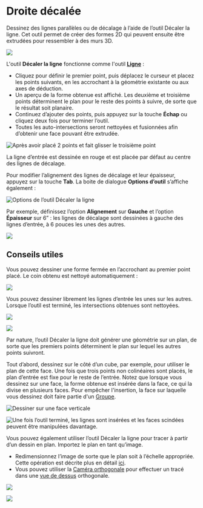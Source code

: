 # Droite décalée

Dessinez des lignes parallèles ou de décalage à l’aide de l’outil Décaler la ligne. Cet outil permet de créer des formes 2D qui peuvent ensuite être extrudées pour ressembler à des murs 3D.

![](<../.gitbook/assets/image (3) (1).png>)

L'outil **Décaler la ligne** fonctionne comme l'outil [**Ligne**](https://windows.help.formit.autodesk.com/tool-library/line-tool) :

* Cliquez pour définir le premier point, puis déplacez le curseur et placez les points suivants, en les accrochant à la géométrie existante ou aux axes de déduction.
* Un aperçu de la forme obtenue est affiché. Les deuxième et troisième points déterminent le plan pour le reste des points à suivre, de sorte que le résultat soit planaire.
* Continuez d’ajouter des points, puis appuyez sur la touche **Échap** ou cliquez deux fois pour terminer l’outil.
* Toutes les auto-intersections seront nettoyées et fusionnées afin d’obtenir une face pouvant être extrudée.

![Après avoir placé 2 points et fait glisser le troisième point](../.gitbook/assets/walls1.png)

La ligne d’entrée est dessinée en rouge et est placée par défaut au centre des lignes de décalage.

Pour modifier l’alignement des lignes de décalage et leur épaisseur, appuyez sur la touche **Tab**. La boite de dialogue **Options d’outil** s’affiche également :

![Options de l’outil Décaler la ligne](../.gitbook/assets/walls2.png)

Par exemple, définissez l’option **Alignement** sur **Gauche** et l’option **Épaisseur** sur 6” : les lignes de décalage sont dessinées à gauche des lignes d’entrée, à 6 pouces les unes des autres.

![](../.gitbook/assets/walls3.png)

## Conseils utiles

Vous pouvez dessiner une forme fermée en l’accrochant au premier point placé. Le coin obtenu est nettoyé automatiquement :

![](../.gitbook/assets/walls4.png)

Vous pouvez dessiner librement les lignes d’entrée les unes sur les autres. Lorsque l’outil est terminé, les intersections obtenues sont nettoyées.

![](../.gitbook/assets/walls5.png)

![](../.gitbook/assets/walls6.png)

Par nature, l’outil Décaler la ligne doit générer une géométrie sur un plan, de sorte que les premiers points déterminent le plan sur lequel les autres points suivront.

Tout d’abord, dessinez sur le côté d’un cube, par exemple, pour utiliser le plan de cette face. Une fois que trois points non colinéaires sont placés, le plan d’entrée est fixe pour le reste de l’entrée. Notez que lorsque vous dessinez sur une face, la forme obtenue est insérée dans la face, ce qui la divise en plusieurs faces. Pour empêcher l'insertion, la face sur laquelle vous dessinez doit faire partie d'un [Groupe](https://windows.help.formit.autodesk.com/tool-library/groups).

![Dessiner sur une face verticale](../.gitbook/assets/walls7.png)

![Une fois l’outil terminé, les lignes sont insérées et les faces scindées peuvent être manipulées davantage.](../.gitbook/assets/walls8.png)

Vous pouvez également utiliser l’outil Décaler la ligne pour tracer à partir d’un dessin en plan. Importez le plan en tant qu’image.

* Redimensionnez l’image de sorte que le plan soit à l’échelle appropriée. Cette opération est décrite plus en détail [ici](https://windows.help.formit.autodesk.com/building-the-farnsworth-house/work-with-images-and-the-ground-plane).
* Vous pouvez utiliser la [Caméra orthogonale](orthographic-camera.md) pour effectuer un tracé dans une [vue de dessus](orthographic-views.md) orthogonale.

![](../.gitbook/assets/walls9.png)

![](../.gitbook/assets/walls10.png)
